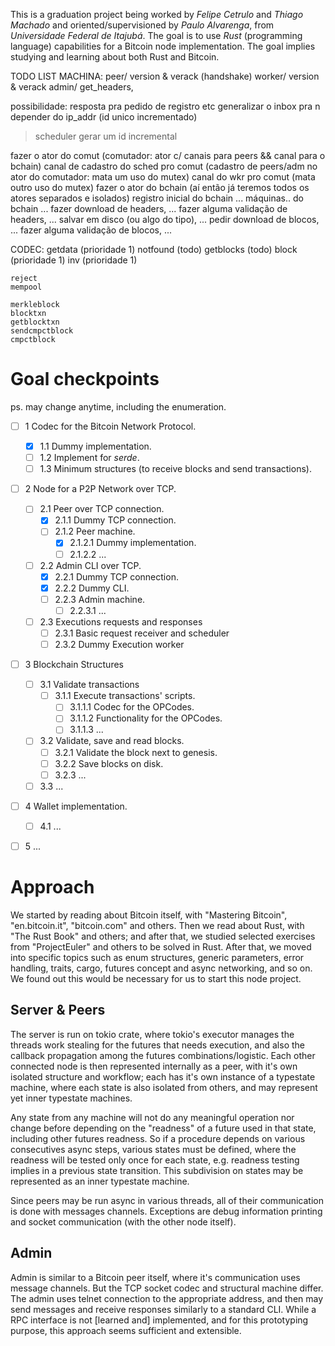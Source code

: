 This is a graduation project being worked by *Felipe Cetrulo* and *Thiago Machado* and oriented/supervisioned by *Paulo Alvarenga*, from *Universidade Federal de Itajubá*. The goal is to use *Rust* (programming language) capabilities for a Bitcoin node implementation. The goal implies studying and learning about both Rust and Bitcoin.

TODO LIST
MACHINA:
    peer/ version & verack (handshake)
    worker/ version & verack
    admin/ get_headers, 



possibilidade: resposta pra pedido de registro etc
generalizar o inbox pra n depender do ip_addr (id unico incrementado)

> scheduler gerar um id incremental


fazer o ator do comut (comutador: ator c/ canais para peers && canal para o bchain)
canal de cadastro do sched pro comut (cadastro de peers/adm no ator do comutador: mata um uso do mutex)
canal do wkr pro comut (mata outro uso do mutex)
fazer o ator do bchain (aí então já teremos todos os atores separados e isolados)
registro inicial do bchain
...
máquinas.. do bchain
...
fazer download de headers,
...
fazer alguma validação de headers,
...
salvar em disco (ou algo do tipo),
...
pedir download de blocos,
...
fazer alguma validação de blocos,
...

CODEC:
	getdata (prioridade 1)
	notfound (todo)
	getblocks (todo)
	block (prioridade 1)
	inv (prioridade 1)

	reject
	mempool

	merkleblock
	blocktxn
	getblocktxn
	sendcmpctblock
	cmpctblock

# Goal checkpoints
ps. may change anytime, including the enumeration.

- [ ] 1 Codec for the Bitcoin Network Protocol.
    - [x] 1.1 Dummy implementation.
    - [ ] 1.2 Implement for *serde*.
    - [ ] 1.3 Minimum structures (to receive blocks and send transactions).
- [ ] 2 Node for a P2P Network over TCP.
    - [ ] 2.1 Peer over TCP connection.
        - [x] 2.1.1 Dummy TCP connection.
        - [ ] 2.1.2 Peer machine.
            - [x] 2.1.2.1 Dummy implementation.
            - [ ] 2.1.2.2 ...
    - [ ] 2.2 Admin CLI over TCP.
        - [x] 2.2.1 Dummy TCP connection.
        - [x] 2.2.2 Dummy CLI.
        - [ ] 2.2.3 Admin machine.
            - [ ] 2.2.3.1 ...
    - [ ] 2.3 Executions requests and responses
        - [ ] 2.3.1 Basic request receiver and scheduler
        - [ ] 2.3.2 Dummy Execution worker
- [ ] 3 Blockchain Structures
    - [ ] 3.1 Validate transactions
        - [ ] 3.1.1 Execute transactions' scripts.
            - [ ] 3.1.1.1 Codec for the OPCodes.
            - [ ] 3.1.1.2 Functionality for the OPCodes.
            - [ ] 3.1.1.3 ...
    - [ ] 3.2 Validate, save and read blocks.
        - [ ] 3.2.1 Validate the block next to genesis.
        - [ ] 3.2.2 Save blocks on disk.
        - [ ] 3.2.3 ...
    - [ ] 3.3 ...
- [ ] 4 Wallet implementation.
    - [ ] 4.1 ...
- [ ] 5 ...


# Approach

We started by reading about Bitcoin itself, with "Mastering Bitcoin", "en.bitcoin.it", "bitcoin.com" and others. Then we read about Rust, with "The Rust Book" and others; and after that, we studied selected exercises from "ProjectEuler" and others to be solved in Rust. After that, we moved into specific topics such as enum structures, generic parameters, error handling, traits, cargo, futures concept and async networking, and so on. We found out this would be necessary for us to start this node project.

## Server & Peers

The server is run on tokio crate, where tokio's executor manages the threads work stealing for the futures that needs execution, and also the callback propagation among the futures combinations/logistic. Each other connected node is then represented internally as a peer, with it's own isolated structure and workflow; each has it's own instance of a typestate machine, where each state is also isolated from others, and may represent yet inner typestate machines.

Any state from any machine will not do any meaningful operation nor change before depending on the "readness" of a future used in that state, including other futures readness. So if a procedure depends on various consecutives async steps, various states must be defined, where the readness will be tested only once for each state, e.g. readness testing implies in a previous state transition. This subdivision on states may be represented as an inner typestate machine.

Since peers may be run async in various threads, all of their communication is done with messages channels. Exceptions are debug information printing and socket communication (with the other node itself).

## Admin

Admin is similar to a Bitcoin peer itself, where it's communication uses message channels. But the TCP socket codec and structural machine differ. The admin uses telnet connection to the appropriate address, and then may send messages and receive responses similarly to a standard CLI. While a RPC interface is not [learned and] implemented, and for this prototyping purpose, this approach seems sufficient and extensible.















